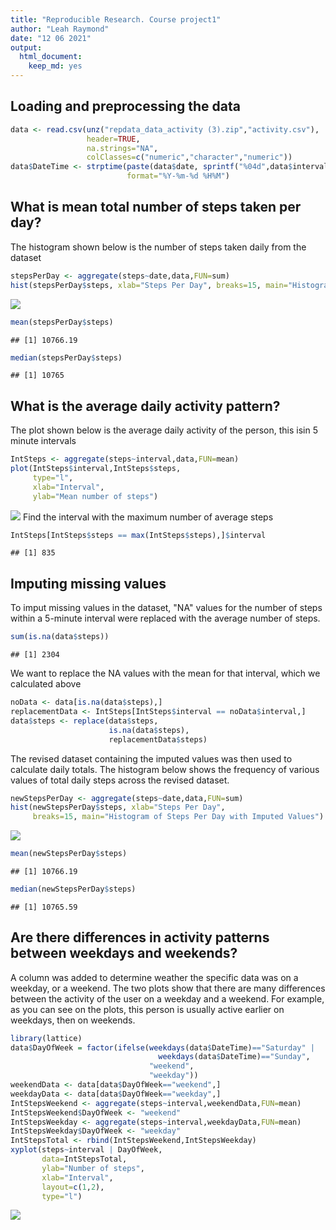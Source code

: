 ```yaml
---
title: "Reproducible Research. Course project1"
author: "Leah Raymond"
date: "12 06 2021"
output: 
  html_document: 
    keep_md: yes
---
```


## Loading and preprocessing the data

```r
data <- read.csv(unz("repdata_data_activity (3).zip","activity.csv"),
                 header=TRUE,
                 na.strings="NA",
                 colClasses=c("numeric","character","numeric"))
data$DateTime <- strptime(paste(data$date, sprintf("%04d",data$interval), sep=" "),
                          format="%Y-%m-%d %H%M")
```


## What is mean total number of steps taken per day?

The histogram shown below is the number of steps taken daily from the dataset

```r
stepsPerDay <- aggregate(steps~date,data,FUN=sum)
hist(stepsPerDay$steps, xlab="Steps Per Day", breaks=15, main="Histogram of Steps Per Day")
```

![](PA1_template_files/figure-html/Histogram-1.png)<!-- -->

```r
mean(stepsPerDay$steps)
```

```
## [1] 10766.19
```

```r
median(stepsPerDay$steps)
```

```
## [1] 10765
```


## What is the average daily activity pattern?
The plot shown below is the average daily activity of the person, this isin 5 minute intervals

```r
IntSteps <- aggregate(steps~interval,data,FUN=mean)
plot(IntSteps$interval,IntSteps$steps,
     type="l",
     xlab="Interval",
     ylab="Mean number of steps")
```

![](PA1_template_files/figure-html/Daily_average-1.png)<!-- -->
Find the interval with the maximum number of average steps

```r
IntSteps[IntSteps$steps == max(IntSteps$steps),]$interval
```

```
## [1] 835
```


## Imputing missing values
To imput missing values in the dataset, "NA" values for the number of steps within a 5-minute interval were replaced with the average number of steps.

```r
sum(is.na(data$steps))
```

```
## [1] 2304
```
We want to replace the NA values with the mean for that interval, which we calculated above

```r
noData <- data[is.na(data$steps),]
replacementData <- IntSteps[IntSteps$interval == noData$interval,]
data$steps <- replace(data$steps,
                      is.na(data$steps), 
                      replacementData$steps)
```
The revised dataset containing the imputed values was then used to calculate daily totals.  The histogram below shows the frequency of various values of total daily steps across the revised dataset.

```r
newStepsPerDay <- aggregate(steps~date,data,FUN=sum)
hist(newStepsPerDay$steps, xlab="Steps Per Day", 
     breaks=15, main="Histogram of Steps Per Day with Imputed Values")
```

![](PA1_template_files/figure-html/New_Data-1.png)<!-- -->

```r
mean(newStepsPerDay$steps)
```

```
## [1] 10766.19
```

```r
median(newStepsPerDay$steps)
```

```
## [1] 10765.59
```
## Are there differences in activity patterns between weekdays and weekends?
A column was added to determine weather the specific data was on a weekday, or a weekend.
The two plots show that there are many differences between the activity of the user on a weekday and a weekend.
For example, as you can see on the plots, this person is usually active earlier on weekdays, then on weekends.

```r
library(lattice)
data$DayOfWeek = factor(ifelse(weekdays(data$DateTime)=="Saturday" |
                                 weekdays(data$DateTime)=="Sunday",
                               "weekend",
                               "weekday"))
weekendData <- data[data$DayOfWeek=="weekend",]
weekdayData <- data[data$DayOfWeek=="weekday",]
IntStepsWeekend <- aggregate(steps~interval,weekendData,FUN=mean)
IntStepsWeekend$DayOfWeek <- "weekend"
IntStepsWeekday <- aggregate(steps~interval,weekdayData,FUN=mean)
IntStepsWeekday$DayOfWeek <- "weekday"
IntStepsTotal <- rbind(IntStepsWeekend,IntStepsWeekday)
xyplot(steps~interval | DayOfWeek, 
       data=IntStepsTotal, 
       ylab="Number of steps", 
       xlab="Interval",
       layout=c(1,2), 
       type="l")
```

![](PA1_template_files/figure-html/Weekend_Weekday-1.png)<!-- -->

